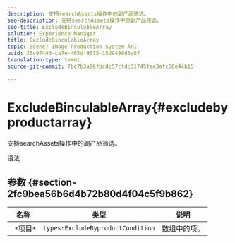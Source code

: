 ```yaml
---
description: 支持searchAssets操作中的副产品筛选。
seo-description: 支持searchAssets操作中的副产品筛选。
seo-title: ExcludeBinculableArray
solution: Experience Manager
title: ExcludeBinculableArray
topic: Scene7 Image Production System API
uuid: 35c97446-ca7e-465d-9575-15d9480d5a87
translation-type: tm+mt
source-git-commit: 7bc7b3a86fbcdc57cfdc31745fae3afc06e44b15

---
```



# ExcludeBinculableArray{#excludebyproductarray}

支持searchAssets操作中的副产品筛选。

语法

## 参数 {#section-2fc9bea56b6d4b72b80d4f04c5f9b862}

| 名称 | 类型 | 说明 |
|---|---|---|
| ` *`项目`*` | `types:ExcludeByproductCondition` | 数组中的项。 |

